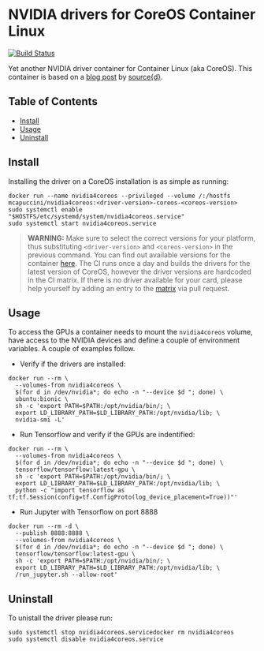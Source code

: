 # NVIDIA drivers for CoreOS Container Linux
[![Build Status](https://travis-ci.org/mcapuccini/nvidia4coreos.svg?branch=master)](https://travis-ci.org/mcapuccini/nvidia4coreos)

Yet another NVIDIA driver container for Container Linux (aka CoreOS). This container is based on a [blog post](https://blog.sourced.tech/post/docker_coreos_gpu_deep_learning/) by [source{d}](https://sourced.tech/).

## Table of Contents

- [Install](#install)
- [Usage](#usage)
- [Uninstall](#uninstall)

## Install
Installing the driver on a CoreOS installation is as simple as running:

```
docker run --name nvidia4coreos --privileged --volume /:/hostfs mcapuccini/nvidia4coreos:<driver-version>-coreos-<coreos-version>
sudo systemctl enable "$HOSTFS/etc/systemd/system/nvidia4coreos.service"
sudo systemctl start nvidia4coreos.service
```
> **WARNING:** Make sure to select the correct versions for your platform, thus substituting `<driver-version>` and `<coreos-version>` in the previous command. You can find out available versions for the container [here](https://hub.docker.com/r/mcapuccini/nvidia4coreos/tags/). The CI runs once a day and builds the drivers for the latest version of CoreOS, however the driver versions are hardcoded in the CI matrix. If there is no driver available for your card, please help yourself by adding an entry to the [matrix](https://github.com/mcapuccini/nvidia4coreos/blob/master/.travis.yml#L17) via pull request.

## Usage
To access the GPUs a container needs to mount the `nvidia4coreos` volume, have access to the NVIDIA devices and define a couple of environment variables. A couple of examples follow.

- Verify if the drivers are installed:
```
docker run --rm \
  --volumes-from nvidia4coreos \
  $(for d in /dev/nvidia*; do echo -n "--device $d "; done) \
  ubuntu:bionic \
  sh -c 'export PATH=$PATH:/opt/nvidia/bin/; \
  export LD_LIBRARY_PATH=$LD_LIBRARY_PATH:/opt/nvidia/lib; \
  nvidia-smi -L'
```

- Run Tensorflow and verify if the GPUs are indentified:
```
docker run --rm \
  --volumes-from nvidia4coreos \
  $(for d in /dev/nvidia*; do echo -n "--device $d "; done) \
  tensorflow/tensorflow:latest-gpu \
  sh -c 'export PATH=$PATH:/opt/nvidia/bin/; \
  export LD_LIBRARY_PATH=$LD_LIBRARY_PATH:/opt/nvidia/lib; \
  python -c "import tensorflow as tf;tf.Session(config=tf.ConfigProto(log_device_placement=True))"'
```

- Run Jupyter with Tensorflow on port 8888
```
docker run --rm -d \
  --publish 8888:8888 \
  --volumes-from nvidia4coreos \
  $(for d in /dev/nvidia*; do echo -n "--device $d "; done) \
  tensorflow/tensorflow:latest-gpu \
  sh -c 'export PATH=$PATH:/opt/nvidia/bin/; \
  export LD_LIBRARY_PATH=$LD_LIBRARY_PATH:/opt/nvidia/lib; \
  /run_jupyter.sh --allow-root'
```

## Uninstall
To unistall the driver please run:

```
sudo systemctl stop nvidia4coreos.servicedocker rm nvidia4coreos
sudo systemctl disable nvidia4coreos.service
```
